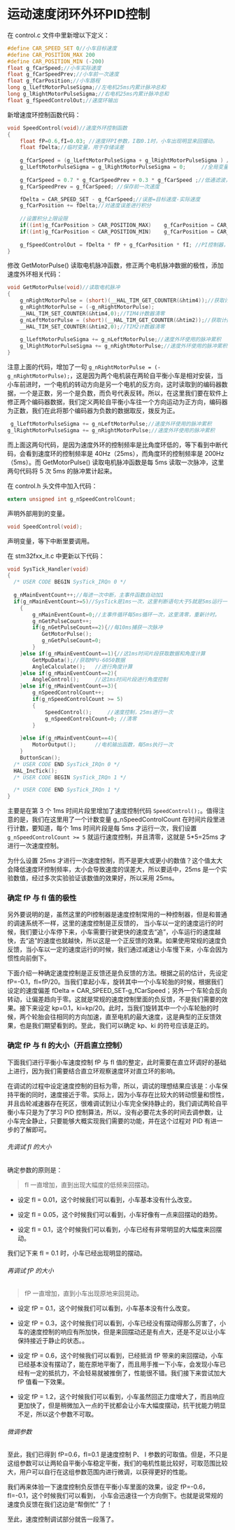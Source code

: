# 运动速度闭环外环PID控制

在 control.c 文件中里新增以下定义：

```c
#define CAR_SPEED_SET 0//小车目标速度
#define CAR_POSITION_MAX 200
#define CAR_POSITION_MIN (-200)
float g_fCarSpeed;//小车实际速度
float g_fCarSpeedPrev;//小车前一次速度
float g_fCarPosition;//小车路程
long g_lLeftMotorPulseSigma;//左电机25ms内累计脉冲总和
long g_lRightMotorPulseSigma;//右电机25ms内累计脉冲总和
float g_fSpeedControlOut;//速度环输出
```

新增速度环控制函数代码：

```c
void SpeedControl(void)//速度外环控制函数
{
  	float fP=0.6,fI=0.03; //速度环PI参数，I取0.1时，小车出现明显来回摆动。  	
	float fDelta;//临时变量，用于存储误差
	
	g_fCarSpeed = (g_lLeftMotorPulseSigma + g_lRightMotorPulseSigma ) / 2;//左轮和右轮的速度平均值等于小车速度
    g_lLeftMotorPulseSigma = g_lRightMotorPulseSigma = 0;	  //全局变量，注意及时清零
    	
	g_fCarSpeed = 0.7 * g_fCarSpeedPrev + 0.3 * g_fCarSpeed ;//低通滤波，使速度更平滑
	g_fCarSpeedPrev = g_fCarSpeed; //保存前一次速度  

	fDelta = CAR_SPEED_SET - g_fCarSpeed;//误差=目标速度-实际速度  
    g_fCarPosition += fDelta;//对速度误差进行积分   
	
    //设置积分上限设限
	if((int)g_fCarPosition > CAR_POSITION_MAX)    g_fCarPosition = CAR_POSITION_MAX;
	if((int)g_fCarPosition < CAR_POSITION_MIN)    g_fCarPosition = CAR_POSITION_MIN;
	
    g_fSpeedControlOut = fDelta * fP + g_fCarPosition * fI; //PI控制器，输出=误差*P+误差积分*I 
}
```

修改 GetMotorPulse() 读取电机脉冲函数，修正两个电机脉冲数据的极性，添加速度外环相关代码：

```c
void GetMotorPulse(void)//读取电机脉冲
{
	g_nRightMotorPulse = (short)(__HAL_TIM_GET_COUNTER(&htim4));//获取计数器值
    g_nRightMotorPulse = (-g_nRightMotorPulse);
	__HAL_TIM_SET_COUNTER(&htim4,0);//TIM4计数器清零
	g_nLeftMotorPulse = (short)(__HAL_TIM_GET_COUNTER(&htim2));//获取计数器值
	__HAL_TIM_SET_COUNTER(&htim2,0);//TIM2计数器清零
	
    g_lLeftMotorPulseSigma += g_nLeftMotorPulse;//速度外环使用的脉冲累积
    g_lRightMotorPulseSigma += g_nRightMotorPulse;//速度外环使用的脉冲累积
}
```

注意上面的代码，增加了一句 `g_nRightMotorPulse = (-g_nRightMotorPulse);`，这是因为两个电机装在两轮自平衡小车是相对安装，当小车前进时，一个电机的转动方向是另一个电机的反方向，这时读取到的编码器数据，一个是正数，另一个是负数，而负号代表反转。所以，在这里我们要在软件上修正两个编码器数据，我们定义两轮自平衡小车往一个方向运动为正方向，编码器为正数，我们在此将那个编码器为负数的数据取反，拨反为正。

```c
 g_lLeftMotorPulseSigma += g_nLeftMotorPulse;//速度外环使用的脉冲累积
g_lRightMotorPulseSigma += g_nRightMotorPulse;//速度外环使用的脉冲累积
```

而上面这两句代码，是因为速度外环的控制频率是比角度环低的，等下看到中断代码，会看到速度环的控制频率是 40Hz（25ms），而角度环的控制频率是 200Hz（5ms）。而 GetMotorPulse() 读取电机脉冲函数是每 5ms 读取一次脉冲，这里两句代码将 5 次 5ms 的脉冲累计起来。

在 control.h 头文件中加入代码：

```c
extern unsigned int g_nSpeedControlCount;
```

声明外部用到的变量。

```c
void SpeedControl(void);
```

声明变量，等下中断里要调用。

在 stm32fxx_it.c 中更新以下代码：

```c
void SysTick_Handler(void)
{
  /* USER CODE BEGIN SysTick_IRQn 0 */
	
  g_nMainEventCount++;//每进一次中断，主事件函数自动加1
  if(g_nMainEventCount>=5)//SysTick是1ms一次，这里判断语句大于5就是5ms运行一次
	{
		g_nMainEventCount=0;//主事件循环每5ms循环一次，这里清零，重新计时。
        g_nGetPulseCount++;
        if(g_nGetPulseCount==2){//每10ms捕获一次脉冲
           GetMotorPulse();
           g_nGetPulseCount=0;
        }
	}else if(g_nMainEventCount==1){//这1ms时间片段获取数据和角度计算
        GetMpuData();//获取MPU-6050数据
		AngleCalculate();	//进行角度计算		
	}else if(g_nMainEventCount==2){
		AngleControl();	    //这1ms时间片段进行角度控制
	}else if(g_nMainEventCount==3){
		g_nSpeedControlCount++;
		if(g_nSpeedControlCount >= 5)
		{
			SpeedControl();     //速度控制，25ms进行一次
			g_nSpeedControlCount=0; //清零
		}
        
	}else if(g_nMainEventCount==4){	
		MotorOutput();	 	//电机输出函数，每5ms执行一次
	}
	ButtonScan();
  /* USER CODE END SysTick_IRQn 0 */
  HAL_IncTick();
  /* USER CODE BEGIN SysTick_IRQn 1 */

  /* USER CODE END SysTick_IRQn 1 */
}
```

主要是在第 3 个 1ms 时间片段里增加了速度控制代码 `SpeedControl();`。值得注意的是，我们在这里用了一个计数变量 g_nSpeedControlCount 在时间片段里进行计数，要知道，每个 1ms 时间片段是每 5ms 才运行一次，我们设置 `g_nSpeedControlCount >= 5` 就运行速度控制，并且清零，这就是 5*5=25ms 才进行一次速度控制。

为什么设置 25ms 才进行一次速度控制，而不是更大或更小的数值？这个值太大会降低速度环控制频率，太小会导致速度的误差大，所以要适中，25ms 是一个实验数值，经过多次实验验证该数值的效果好，所以采用 25ms。

### 确定 fP 与 fI 值的极性

另外要说明的是，虽然这里的PI控制器是速度控制常用的一种控制器，但是和普通的调速系统不一样，这里的速度控制是正反馈的， 当小车以一定的速度运行的时候，我们要让小车停下来，小车需要行驶更快的速度去“追”，小车运行的速度越快，去“追”的速度也就越快，所以这是一个正反馈的效果。如果使用常规的速度负反馈，当小车以一定的速度运行的时候，我们通过减速让小车慢下来，小车会因为惯性向前倒下。

下面介绍一种确定速度控制是正反馈还是负反馈的方法。根据之前的估计，先设定 fP=-0.1，fI=fP/20。当我们拿起小车，旋转其中一个小车轮胎的时候，根据我们设定的速度偏差 fDelta = CAR_SPEED_SET-g_fCarSpeed；另外一个车轮会反向转动，让偏差趋向于零。这就是常规的速度控制里面的负反馈，不是我们需要的效果。接下来设定 kp=0.1，ki=kp/20。此时，当我们旋转其中一个小车轮胎的时候，两个轮胎会往相同的方向加速，直至电机的最大速度，这是典型的正反馈效果，也是我们期望看到的。至此，我们可以确定 kp、ki 的符号应该是正的。

### 确定 fP 与 fI 的大小（开启直立控制）

下面我们进行平衡小车速度控制 fP 与 fI 值的整定，此时需要在直立环调好的基础上进行，因为我们需要结合直立环观察速度环对直立环的影响。

在调试的过程中设定速度控制的目标为零，所以，调试的理想结果应该是：小车保持平衡的同时，速度接近于零。实际上，因为小车存在比较大的转动惯量和惯性，并且齿轮减速器存在死区，很难调试到让小车完全保持静止的，我们调试两轮自平衡小车只是为了学习 PID 控制算法，所以，没有必要花太多的时间去调参数，让小车完全静止，只要能够大概实现我们需要的功能，并在这个过程对 PID 有进一步的了解即可。

###### 先调试 fI 的大小

确定参数的原则是：

> fI 一直增加，直到出现大幅度的低频来回摆动。

* 设定 fI = 0.01，这个时候我们可以看到，小车基本没有什么改变。

* 设定 fI = 0.05，这个时候我们可以看到，小车好像有一点来回摆动的趋势。

* 设定 fI = 0.1，这个时候我们可以看到，小车已经有非常明显的大幅度来回摆动。

我们记下来 fI = 0.1 时，小车已经出现明显的摆动。

###### 再调试 fP 的大小

> fP 一直增加，直到小车出现原地来回晃动。

* 设定 fP = 0.1，这个时候我们可以看到，小车基本没有什么改变。

* 设定 fP = 0.3，这个时候我们可以看到，小车已经没有摆动得那么厉害了，小车的速度控制的响应有所加快，但是来回摆动还是有点大，还是不足以让小车保持接近于静止的状态。。

* 设定 fP = 0.6，这个时候我们可以看到，已经抵消 fP 带来的来回摆动，小车已经基本没有摆动了，能在原地平衡了，而且用手推一下小车，会发现小车已经有一定的抵抗力，不会轻易就被推倒了，性能很不错。我们接下来尝试加大 fP 值看一下效果。

* 设定 fP = 1.2，这个时候我们可以看到，小车虽然回正力度增大了，而且响应更加快了，但是稍微加入一点的干扰都会让小车大幅度摆动，抗干扰能力明显不足，所以这个参数不可取。

###### 微调参数

至此，我们已得到 fP=0.6，fI=0.1 是速度控制 P、 I 参数的可取值。但是，不只是这组参数可以让两轮自平衡小车稳定平衡，我们的电机性能比较好，可取范围比较大，用户可以自行在这组参数范围内进行微调，以获得更好的性能。

我们再来体验一下速度控制负反馈在平衡小车里面的效果，设定 fP=-0.6，fI=-0.1，这个时候我们可以看到， 小车会迅速往一个方向倒下。也就是说常规的速度负反馈在我们这边是“帮倒忙” 了！

至此，速度控制调试部分就告一段落了。